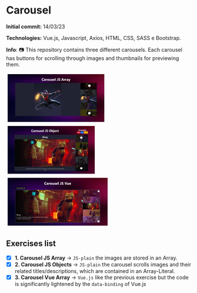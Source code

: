 # Carousel
**Initial commit:** 14/03/23

**Technologies:** Vue.js, Javascript, Axios, HTML, CSS, SASS e Bootstrap.

**Info**: :camera: This repository contains three different carousels. Each carousel has buttons for scrolling through images and thumbnails for previewing them.

<div>
  <img src="./1-carousel-js-array/assets/img/screencapture.png" height="130px" style="margin: 4px;"/>
  <img src="./2-carousel-js-objects/assets/img/screencapture.png" height="130px" style="margin: 4px;"/> 
  <img src="./3-carousel-vue/assets/img/screencapture.png" height="130px" style="margin: 4px;"/>
</div>
 
## Exercises list
- [x] **1. Carousel JS Array** &rarr; `JS-plain` the images are stored in an Array.
- [x] **2. Carousel JS Objects** &rarr; `JS-plain` the carousel scrolls images and their related titles/descriptions, which are contained in an Array-Literal.
- [x] **3. Carousel Vue Array** &rarr; `Vue.js` like the previous exercise but the code is significantly lightened by the `data-binding` of Vue.js
